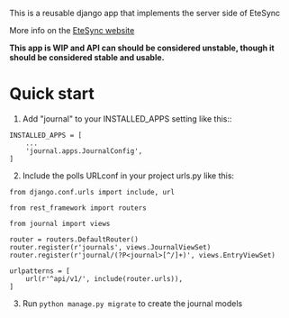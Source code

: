 This is a reusable django app that implements the server side of EteSync

More info on the [EteSync website](https://www.etesync.com)

**This app is WIP and API can should be considered unstable, though it should be considered stable and usable.**

# Quick start

1. Add "journal" to your INSTALLED_APPS setting like this::

```
INSTALLED_APPS = [
    ...
    'journal.apps.JournalConfig',
]
```

2. Include the polls URLconf in your project urls.py like this:

```
from django.conf.urls import include, url

from rest_framework import routers

from journal import views

router = routers.DefaultRouter()
router.register(r'journals', views.JournalViewSet)
router.register(r'journal/(?P<journal>[^/]+)', views.EntryViewSet)

urlpatterns = [
    url(r'^api/v1/', include(router.urls)),
]
```

3. Run `python manage.py migrate` to create the journal models
